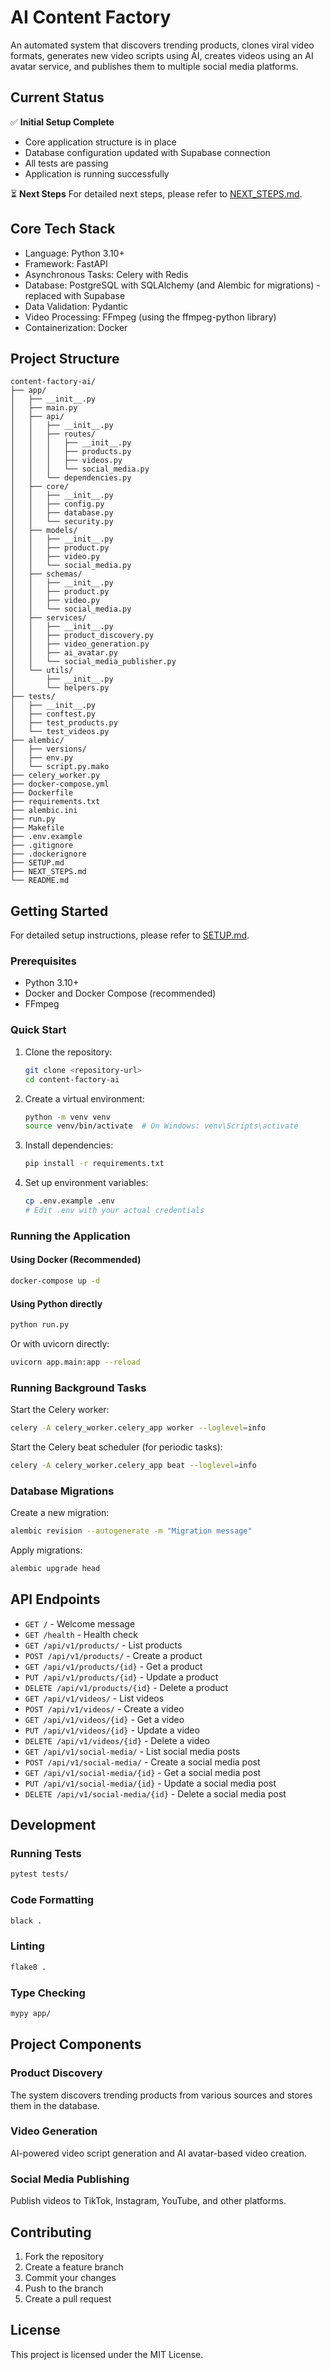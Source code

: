 # AI Content Factory

An automated system that discovers trending products, clones viral video formats, generates new video scripts using AI, creates videos using an AI avatar service, and publishes them to multiple social media platforms.

## Current Status

✅ **Initial Setup Complete**
- Core application structure is in place
- Database configuration updated with Supabase connection
- All tests are passing
- Application is running successfully

⏳ **Next Steps**
For detailed next steps, please refer to [NEXT_STEPS.md](NEXT_STEPS.md).

## Core Tech Stack

- Language: Python 3.10+
- Framework: FastAPI
- Asynchronous Tasks: Celery with Redis
- Database: PostgreSQL with SQLAlchemy (and Alembic for migrations) - replaced with Supabase
- Data Validation: Pydantic
- Video Processing: FFmpeg (using the ffmpeg-python library)
- Containerization: Docker

## Project Structure

```
content-factory-ai/
├── app/
│   ├── __init__.py
│   ├── main.py
│   ├── api/
│   │   ├── __init__.py
│   │   ├── routes/
│   │   │   ├── __init__.py
│   │   │   ├── products.py
│   │   │   ├── videos.py
│   │   │   └── social_media.py
│   │   └── dependencies.py
│   ├── core/
│   │   ├── __init__.py
│   │   ├── config.py
│   │   ├── database.py
│   │   └── security.py
│   ├── models/
│   │   ├── __init__.py
│   │   ├── product.py
│   │   ├── video.py
│   │   └── social_media.py
│   ├── schemas/
│   │   ├── __init__.py
│   │   ├── product.py
│   │   ├── video.py
│   │   └── social_media.py
│   ├── services/
│   │   ├── __init__.py
│   │   ├── product_discovery.py
│   │   ├── video_generation.py
│   │   ├── ai_avatar.py
│   │   └── social_media_publisher.py
│   └── utils/
│       ├── __init__.py
│       └── helpers.py
├── tests/
│   ├── __init__.py
│   ├── conftest.py
│   ├── test_products.py
│   └── test_videos.py
├── alembic/
│   ├── versions/
│   ├── env.py
│   └── script.py.mako
├── celery_worker.py
├── docker-compose.yml
├── Dockerfile
├── requirements.txt
├── alembic.ini
├── run.py
├── Makefile
├── .env.example
├── .gitignore
├── .dockerignore
├── SETUP.md
├── NEXT_STEPS.md
└── README.md
```

## Getting Started

For detailed setup instructions, please refer to [SETUP.md](SETUP.md).

### Prerequisites

- Python 3.10+
- Docker and Docker Compose (recommended)
- FFmpeg

### Quick Start

1. Clone the repository:
   ```bash
   git clone <repository-url>
   cd content-factory-ai
   ```

2. Create a virtual environment:
   ```bash
   python -m venv venv
   source venv/bin/activate  # On Windows: venv\Scripts\activate
   ```

3. Install dependencies:
   ```bash
   pip install -r requirements.txt
   ```

4. Set up environment variables:
   ```bash
   cp .env.example .env
   # Edit .env with your actual credentials
   ```

### Running the Application

#### Using Docker (Recommended)

```bash
docker-compose up -d
```

#### Using Python directly

```bash
python run.py
```

Or with uvicorn directly:

```bash
uvicorn app.main:app --reload
```

### Running Background Tasks

Start the Celery worker:

```bash
celery -A celery_worker.celery_app worker --loglevel=info
```

Start the Celery beat scheduler (for periodic tasks):

```bash
celery -A celery_worker.celery_app beat --loglevel=info
```

### Database Migrations

Create a new migration:

```bash
alembic revision --autogenerate -m "Migration message"
```

Apply migrations:

```bash
alembic upgrade head
```

## API Endpoints

- `GET /` - Welcome message
- `GET /health` - Health check
- `GET /api/v1/products/` - List products
- `POST /api/v1/products/` - Create a product
- `GET /api/v1/products/{id}` - Get a product
- `PUT /api/v1/products/{id}` - Update a product
- `DELETE /api/v1/products/{id}` - Delete a product
- `GET /api/v1/videos/` - List videos
- `POST /api/v1/videos/` - Create a video
- `GET /api/v1/videos/{id}` - Get a video
- `PUT /api/v1/videos/{id}` - Update a video
- `DELETE /api/v1/videos/{id}` - Delete a video
- `GET /api/v1/social-media/` - List social media posts
- `POST /api/v1/social-media/` - Create a social media post
- `GET /api/v1/social-media/{id}` - Get a social media post
- `PUT /api/v1/social-media/{id}` - Update a social media post
- `DELETE /api/v1/social-media/{id}` - Delete a social media post

## Development

### Running Tests

```bash
pytest tests/
```

### Code Formatting

```bash
black .
```

### Linting

```bash
flake8 .
```

### Type Checking

```bash
mypy app/
```

## Project Components

### Product Discovery
The system discovers trending products from various sources and stores them in the database.

### Video Generation
AI-powered video script generation and AI avatar-based video creation.

### Social Media Publishing
Publish videos to TikTok, Instagram, YouTube, and other platforms.

## Contributing

1. Fork the repository
2. Create a feature branch
3. Commit your changes
4. Push to the branch
5. Create a pull request

## License

This project is licensed under the MIT License.